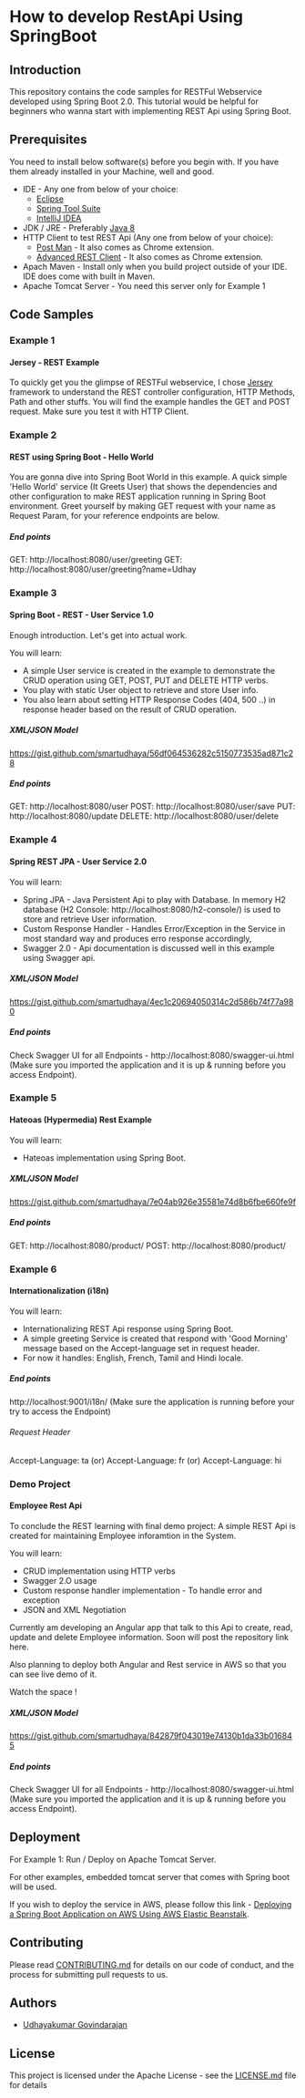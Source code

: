# How to develop RestApi Using SpringBoot

## Introduction

This repository contains the code samples for RESTFul Webservice developed using Spring Boot 2.0. This tutorial would be helpful for beginners who wanna start with implementing REST Api using Spring Boot.

## Prerequisites

You need to install below software(s) before you begin with. If you have them already installed in your Machine, well and good.

* IDE - Any one from below of your choice:
  * [Eclipse](https://www.eclipse.org/downloads/)
  * [Spring Tool Suite](https://spring.io/tools/sts/all)
  * [IntelliJ IDEA](https://www.jetbrains.com/idea/download/)
* JDK / JRE - Preferably [Java 8](http://www.oracle.com/technetwork/java/javase/downloads/index.html)
* HTTP Client to test REST Api (Any one from below of your choice):
  * [Post Man](https://www.getpostman.com/) - It also comes as Chrome extension.
  * [Advanced REST Client](https://install.advancedrestclient.com/#/install) - It also comes as Chrome extension.
* Apach Maven - Install only when you build project outside of your IDE. IDE does come with built in Maven.
* Apache Tomcat Server - You need this server only for Example 1

## Code Samples

### Example 1

#### Jersey - REST Example

To quickly get you the glimpse of RESTFul webservice, I chose [Jersey](https://jersey.github.io/) framework to understand the REST controller configuration, HTTP Methods, Path and other stuffs. You will find the example handles the GET and POST request. Make sure you test it with HTTP Client.

### Example 2

#### REST using Spring Boot - Hello World

You are gonna dive into Spring Boot World in this example. A quick simple 'Hello World' service (It Greets User) that shows the dependencies and other configuration to make REST application running in Spring Boot environment. Greet yourself by making GET request with your name as Request Param, for your reference endpoints are below.

##### End points

GET: http://localhost:8080/user/greeting
GET: http://localhost:8080/user/greeting?name=Udhay

### Example 3

#### Spring Boot - REST - User Service 1.0

Enough introduction. Let's get into actual work. 

You will learn:

* A simple User service is created in the example to demonstrate the CRUD operation using GET, POST, PUT and DELETE HTTP verbs.
* You play with static User object to retrieve and store User info. 
* You also learn about setting HTTP Response Codes (404, 500 ..) in response header based on the result of CRUD operation. 

##### XML/JSON Model

https://gist.github.com/smartudhaya/56df064536282c5150773535ad871c28

##### End points

GET: http://localhost:8080/user
POST: http://localhost:8080/user/save
PUT: http://localhost:8080/update
DELETE: http://localhost:8080/user/delete

### Example 4

#### Spring REST JPA - User Service 2.0

You will learn:

* Spring JPA - Java Persistent Api to play with Database. In memory H2 database (H2 Console: http://localhost:8080/h2-console/) is used to store and retrieve User information.
* Custom Response Handler - Handles Error/Exception in the Service in most standard way and produces erro response accordingly,
* Swagger 2.0 - Api documentation is discussed well in this example using Swagger api.

##### XML/JSON Model

https://gist.github.com/smartudhaya/4ec1c20694050314c2d586b74f77a980

##### End points

Check Swagger UI for all Endpoints  - http://localhost:8080/swagger-ui.html (Make sure you imported the application and it is up & running before you access Endpoint).

### Example 5

#### Hateoas (Hypermedia) Rest Example

You will learn:

* Hateoas implementation using Spring Boot.

##### XML/JSON Model

https://gist.github.com/smartudhaya/7e04ab926e35581e74d8b6fbe660fe9f

##### End points

GET: http://localhost:8080/product/
POST: http://localhost:8080/product/

### Example 6

#### Internationalization (i18n)

You will learn:

* Internationalizing REST Api response using Spring Boot. 
* A simple greeting Service is created that respond with 'Good Morning' message based on the Accept-language set in request header. 
* For now it handles: English, French, Tamil and Hindi locale.

##### End points

http://localhost:9001/i18n/ (Make sure the application is running before your try to access the Endpoint)

###### Request Header

Accept-Language: ta (or) Accept-Language: fr (or) Accept-Language: hi

### Demo Project

#### Employee Rest Api 

To conclude the REST learning with final demo project: A simple REST Api is created for maintaining Employee inforamtion in the System.

You will learn:

* CRUD implementation using HTTP verbs
* Swagger 2.O usage
* Custom response handler implementation - To handle error and exception
* JSON and XML Negotiation

Currently am developing an Angular app that talk to this Api to create, read, update and delete Employee information. Soon will post the repository link here.

Also planning to deploy both Angular and Rest service in AWS so that you can see live demo of it.

Watch the space !

##### XML/JSON Model

https://gist.github.com/smartudhaya/842879f043019e74130b1da33b016845

##### End points

Check Swagger UI for all Endpoints  - http://localhost:8080/swagger-ui.html (Make sure you imported the application and it is up & running before you access Endpoint).

## Deployment

For Example 1: Run / Deploy on Apache Tomcat Server.

For other examples, embedded tomcat server that comes with Spring boot will be used.

If you wish to deploy the service in AWS, please follow this link - [Deploying a Spring Boot Application on AWS Using AWS Elastic Beanstalk](https://aws.amazon.com/blogs/devops/deploying-a-spring-boot-application-on-aws-using-aws-elastic-beanstalk/).

## Contributing

Please read [CONTRIBUTING.md](https://github.com/smartudhaya/RestApiUsingSpringBoot/blob/master/CONTRIBUTION.md) for details on our code of conduct, and the process for submitting pull requests to us.

## Authors

* [Udhayakumar Govindarajan](https://github.com/smartudhaya)

## License

This project is licensed under the Apache License - see the [LICENSE.md](https://github.com/smartudhaya/RestApiUsingSpringBoot/blob/master/LICENSE) file for details

